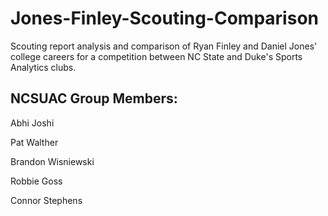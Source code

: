 # Jones-Finley-Scouting-Comparison

Scouting report analysis and comparison of Ryan Finley and Daniel Jones' college careers for a competition between NC State and Duke's Sports Analytics clubs.

## NCSUAC Group Members:
Abhi Joshi

Pat Walther

Brandon Wisniewski

Robbie Goss

Connor Stephens
